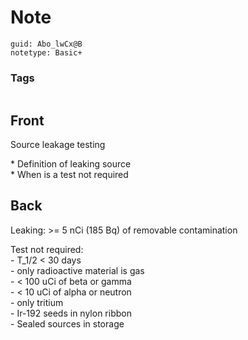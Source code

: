 # Note
```
guid: Abo_lwCx@B
notetype: Basic+
```

### Tags
```
```

## Front
Source leakage testing<div>* Definition of leaking source</div><div>* When is a test not required</div>

## Back
Leaking: >= 5 nCi (185 Bq) of removable contamination<div>Test not required:</div><div>- T_1/2 < 30 days</div><div>- only radioactive material is gas</div><div>- < 100 uCi of beta or gamma</div><div>- < 10 uCi of alpha or neutron</div><div>- only tritium</div><div>- Ir-192 seeds in nylon ribbon</div><div>- Sealed sources in storage</div>

